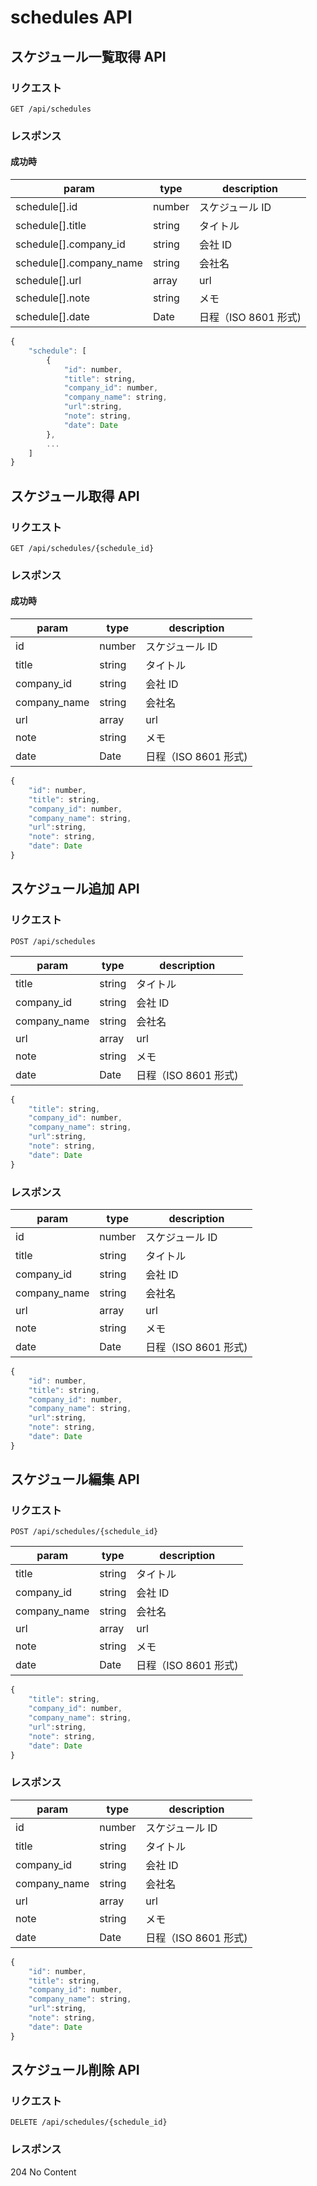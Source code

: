 # schedules API

## スケジュール一覧取得 API

### リクエスト

```
GET /api/schedules
```

### レスポンス

#### 成功時

| param                   | type   | description          |
| ----------------------- | ------ | -------------------- |
| schedule[].id           | number | スケジュール ID      |
| schedule[].title        | string | タイトル             |
| schedule[].company_id   | string | 会社 ID              |
| schedule[].company_name | string | 会社名               |
| schedule[].url          | array  | url                  |
| schedule[].note         | string | メモ                 |
| schedule[].date         | Date   | 日程（ISO 8601 形式) |

```javascript
{
    "schedule": [
        {
            "id": number,
            "title": string,
            "company_id": number,
            "company_name": string,
            "url":string,
            "note": string,
            "date": Date
        },
        ...
    ]
}
```

## スケジュール取得 API

### リクエスト

```
GET /api/schedules/{schedule_id}
```

### レスポンス

#### 成功時

| param        | type   | description          |
| ------------ | ------ | -------------------- |
| id           | number | スケジュール ID      |
| title        | string | タイトル             |
| company_id   | string | 会社 ID              |
| company_name | string | 会社名               |
| url          | array  | url                  |
| note         | string | メモ                 |
| date         | Date   | 日程（ISO 8601 形式) |

```javascript
{
    "id": number,
    "title": string,
    "company_id": number,
    "company_name": string,
    "url":string,
    "note": string,
    "date": Date
}
```

## スケジュール追加 API

### リクエスト

```
POST /api/schedules
```

| param        | type   | description          |
| ------------ | ------ | -------------------- |
| title        | string | タイトル             |
| company_id   | string | 会社 ID              |
| company_name | string | 会社名               |
| url          | array  | url                  |
| note         | string | メモ                 |
| date         | Date   | 日程（ISO 8601 形式) |

```javascript
{
    "title": string,
    "company_id": number,
    "company_name": string,
    "url":string,
    "note": string,
    "date": Date
}
```

### レスポンス

| param        | type   | description          |
| ------------ | ------ | -------------------- |
| id           | number | スケジュール ID      |
| title        | string | タイトル             |
| company_id   | string | 会社 ID              |
| company_name | string | 会社名               |
| url          | array  | url                  |
| note         | string | メモ                 |
| date         | Date   | 日程（ISO 8601 形式) |

```javascript
{
    "id": number,
    "title": string,
    "company_id": number,
    "company_name": string,
    "url":string,
    "note": string,
    "date": Date
}
```

## スケジュール編集 API

### リクエスト

```
POST /api/schedules/{schedule_id}
```

| param        | type   | description          |
| ------------ | ------ | -------------------- |
| title        | string | タイトル             |
| company_id   | string | 会社 ID              |
| company_name | string | 会社名               |
| url          | array  | url                  |
| note         | string | メモ                 |
| date         | Date   | 日程（ISO 8601 形式) |

```javascript
{
    "title": string,
    "company_id": number,
    "company_name": string,
    "url":string,
    "note": string,
    "date": Date
}
```

### レスポンス

| param        | type   | description          |
| ------------ | ------ | -------------------- |
| id           | number | スケジュール ID      |
| title        | string | タイトル             |
| company_id   | string | 会社 ID              |
| company_name | string | 会社名               |
| url          | array  | url                  |
| note         | string | メモ                 |
| date         | Date   | 日程（ISO 8601 形式) |

```javascript
{
    "id": number,
    "title": string,
    "company_id": number,
    "company_name": string,
    "url":string,
    "note": string,
    "date": Date
}
```

## スケジュール削除 API

### リクエスト

```
DELETE /api/schedules/{schedule_id}
```

### レスポンス

204 No Content

